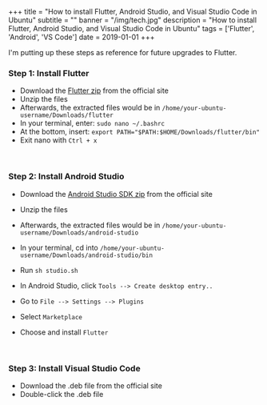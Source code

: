 +++
title = "How to install Flutter, Android Studio, and Visual Studio Code in Ubuntu"
subtitle = ""
banner = "/img/tech.jpg"
description = "How to install Flutter, Android Studio, and Visual Studio Code in Ubuntu"
tags = ['Flutter', 'Android', 'VS Code']
date = 2019-01-01
+++

I'm putting up these steps as reference for future upgrades to Flutter.


### Step 1: Install Flutter

- Download the [Flutter zip](https://flutter.dev/docs/get-started/install/linux) from the official site
- Unzip the files
- Afterwards, the extracted files would be in `/home/your-ubuntu-username/Downloads/flutter`
- In your terminal, enter: `sudo nano ~/.bashrc`
- At the bottom, insert: `export PATH="$PATH:$HOME/Downloads/flutter/bin"`
- Exit nano with `Ctrl + x`

<br>

### Step 2: Install Android Studio

- Download the [Android Studio SDK zip](https://developer.android.com/studio) from the official site
- Unzip the files
- Afterwards, the extracted files would be in `/home/your-ubuntu-username/Downloads/android-studio`
- In your terminal, cd into `/home/your-ubuntu-username/Downloads/android-studio/bin`
- Run `sh studio.sh`

- In Android Studio, click `Tools --> Create desktop entry..`
- Go to ``File --> Settings --> Plugins``
- Select ``Marketplace``
- Choose and install ``Flutter``

<br>

### Step 3: Install Visual Studio Code

- Download the .deb file from the official site
- Double-click the .deb file
